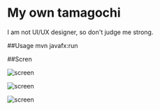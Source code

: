 # My own tamagochi
I am not UI/UX designer, so don't judge me strong.

##Usage
mvn javafx:run

##Scren

![screen](https://telegra.ph/file/5eb7a2019ba7b40829a7e.png)

![screen](https://telegra.ph/file/8b577b23b4cb64b6e76e9.png)

![screen](https://telegra.ph/file/693d13f2c86f188af882d.png)